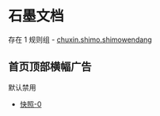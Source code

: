 # 石墨文档

存在 1 规则组 - [chuxin.shimo.shimowendang](/src/apps/chuxin.shimo.shimowendang.ts)

## 首页顶部横幅广告

默认禁用

- [快照-0](https://i.gkd.li/import/13627960)
